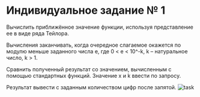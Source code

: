 # Индивидуальное задание № 1
Вычислить приближённое значение функции, используя представление ее в виде ряда
Тейлора. 

Вычисления заканчивать, когда очередное слагаемое окажется по модулю
меньше заданного числа e, где 0 < e < 10^-k, k – натуральное число, k > 1. 

Сравнить полученный результат со значением, вычисленным с помощью стандартных функций.
Значение x и k ввести по запросу.

Результат вывести с заданным количеством цифр после запятой.
![task](https://github.com/NiCHUY/BSU-Projects/assets/89972933/29a25379-85be-4cc2-a2bd-532ce7645e00)
